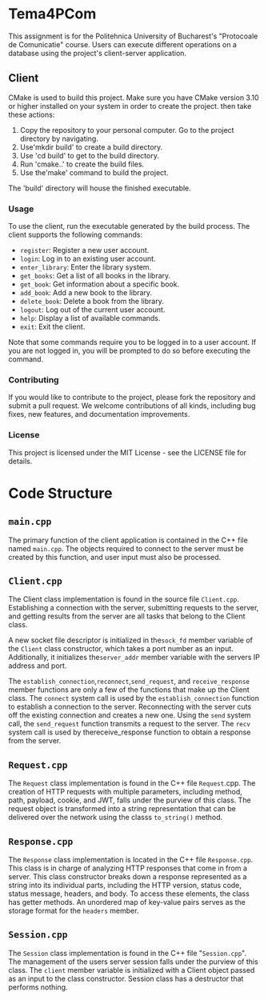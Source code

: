 # Tema4PCom

This assignment is for the Politehnica University of Bucharest's "Protocoale de Comunicatie" course. Users can execute different operations on a database using the project's client-server application.

## Client

CMake is used to build this project. Make sure you have CMake version 3.10 or higher installed on your system in order to create the project. then take these actions:

1. Copy the repository to your personal computer.
Go to the project directory by navigating.
3. Use'mkdir build' to create a build directory.
4. Use 'cd build' to get to the build directory.
5. Run 'cmake..' to create the build files.
6. Use the'make' command to build the project.

The 'build' directory will house the finished executable.

### Usage

To use the client, run the executable generated by the build process. The client supports the following commands:

- `register`: Register a new user account.
- `login`: Log in to an existing user account.
- `enter_library`: Enter the library system.
- `get_books`: Get a list of all books in the library.
- `get_book`: Get information about a specific book.
- `add_book`: Add a new book to the library.
- `delete_book`: Delete a book from the library.
- `logout`: Log out of the current user account.
- `help`: Display a list of available commands.
- `exit`: Exit the client.

Note that some commands require you to be logged in to a user account. If you are not logged in, you will be prompted to do so before executing the command.

### Contributing

If you would like to contribute to the project, please fork the repository and submit a pull request. We welcome contributions of all kinds, including bug fixes, new features, and documentation improvements.

### License

This project is licensed under the MIT License - see the LICENSE file for details.

# Code Structure

## `main.cpp`

The primary function of the client application is contained in the C++ file named `main.cpp`. The objects required to connect to the server must be created by this function, and user input must also be processed.

## `Client.cpp`

The Client class implementation is found in the source file `Client.cpp`. Establishing a connection with the server, submitting requests to the server, and getting results from the server are all tasks that belong to the Client class.

A new socket file descriptor is initialized in the`sock_fd` member variable of the `Client` class constructor, which takes a port number as an input. Additionally, it initializes the`server_addr` member variable with the servers IP address and port.

The `establish_connection`,`reconnect`,`send_request`, and `receive_response` member functions are only a few of the functions that make up the Client class. The `connect` system call is used by the `establish_connection` function to establish a connection to the server. Reconnecting with the server cuts off the existing connection and creates a new one. Using the `send` system call, the `send_request` function transmits a request to the server. The `recv` system call is used by thereceive_response function to obtain a response from the server.

## `Request.cpp`

The `Request` class implementation is found in the C++ file `Request`.cpp. The creation of HTTP requests with multiple parameters, including method, path, payload, cookie, and JWT, falls under the purview of this class. The request object is transformed into a string representation that can be delivered over the network using the classs `to_string()` method.

## `Response.cpp`

The `Response` class implementation is located in the C++ file `Response.cpp`. This class is in charge of analyzing HTTP responses that come in from a server. This class constructor breaks down a response represented as a string into its individual parts, including the HTTP version, status code, status message, headers, and body. To access these elements, the class has getter methods. An unordered map of key-value pairs serves as the storage format for the `headers` member.

## `Session.cpp`

The `Session` class implementation is found in the C++ file "`Session.cpp`". The management of the users server session falls under the purview of this class. The `client` member variable is initialized with a Client object passed as an input to the class constructor. Session class has a destructor that performs nothing.
